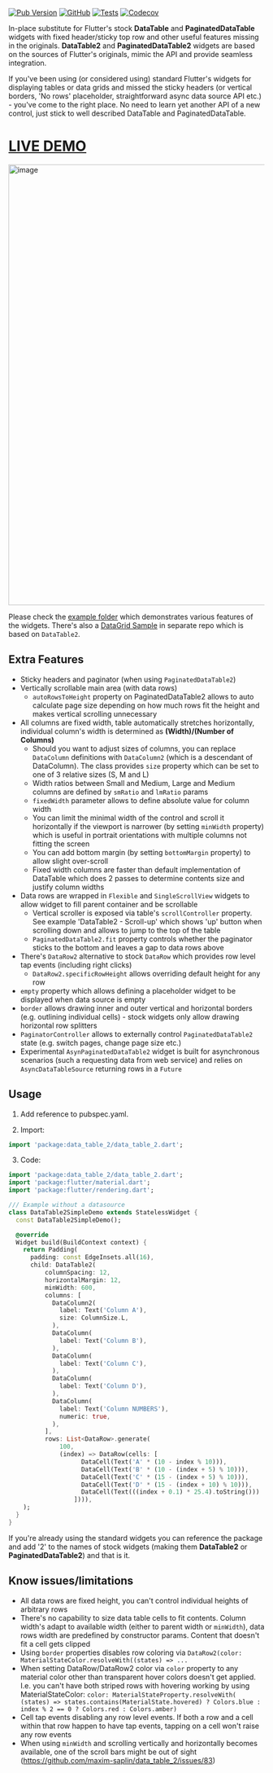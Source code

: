 [![Pub Version](https://img.shields.io/pub/v/data_table_2?label=pub.dev&labelColor=333940&logo=flutter)](https://pub.dev/packages/data_table_2) [![GitHub](https://img.shields.io/github/license/maxim-saplin/data_table_2?color=%23007A88&labelColor=333940)](https://github.com/maxim-saplin/data_table_2/blob/main/LICENSE) [![Tests](https://github.com/maxim-saplin/data_table_2/workflows/Dev%20Build/badge.svg)](https://github.com/maxim-saplin/data_table_2/actions) [![Codecov](https://img.shields.io/codecov/c/github/maxim-saplin/data_table_2/nndb?labelColor=333940&logo=codecov&logoColor=white)](https://codecov.io/gh/maxim-saplin/data_table_2)

In-place substitute for Flutter's stock **DataTable** and **PaginatedDataTable** widgets with fixed header/sticky top row and other useful features missing in the originals. **DataTable2** and **PaginatedDataTable2** widgets are based on the sources of Flutter's originals, mimic the API and provide seamless integration.

If you've been using (or considered using) standard Flutter's widgets for displaying tables or data grids and missed the sticky headers (or vertical borders, 'No rows' placeholder, straightforward async data source API etc.) - you've come to the right place. No need to learn yet another API of a new control, just stick to well described DataTable and PaginatedDataTable.

# [LIVE DEMO](https://maxim-saplin.github.io/data_table_2/)

[<img width="866" alt="image" src="https://user-images.githubusercontent.com/7947027/115952188-48c4e600-a4ed-11eb-9ff9-e5b4deaf9580.png">](https://maxim-saplin.github.io/data_table_2/)

Please check the [example folder](https://github.com/maxim-saplin/data_table_2/tree/main/example) which demonstrates various features of the widgets. There's also a [DataGrid Sample](https://maxim-saplin.github.io/flutter_web_spa_sample/canvaskit/) in separate repo which is based on `DataTable2`.

## Extra Features
- Sticky headers and paginator (when using `PaginatedDataTable2`)
- Vertically scrollable main area (with data rows)
  - `autoRowsToHeight` property on PaginatedDataTable2 allows to auto calculate page size depending on how much rows fit the height and makes vertical scrolling unnecessary
- All columns are fixed width, table automatically stretches horizontally, individual column's width is determined as **(Width)/(Number of Columns)**
  - Should you want to adjust sizes of columns, you can replace `DataColumn` definitions with `DataColumn2` (which is a descendant of DataColumn). The class provides `size` property which can be set to one of 3 relative sizes (S, M and L)
  - Width ratios between Small and Medium, Large and Medium columns are defined by `smRatio` and `lmRatio` params
  - `fixedWidth` parameter allows to define absolute value for column width
  - You can limit the minimal width of the control and scroll it horizontally if the viewport is narrower (by setting `minWidth` property) which is useful in portrait orientations with multiple columns not fitting the screen
  - You can add bottom margin (by setting `bottomMargin` property) to allow slight over-scroll
  - Fixed width columns are faster than default implementation of DataTable which does 2 passes to determine contents size and justify column widths
- Data rows are wrapped in `Flexible` and `SingleScrollView` widgets to allow widget to fill parent container and be scrollable
  - Vertical scroller is exposed via table's `scrollController` property. See example 'DataTable2 - Scroll-up' which shows 'up' button when scrolling down and allows to jump to the top of the table
  - `PaginatedDataTable2.fit` property controls whether the paginator sticks to the bottom and leaves a gap to data rows above
- There's `DataRow2` alternative to stock `DataRow` which provides row level tap events (including right clicks)
  - `DataRow2.specificRowHeight` allows overriding default height for any row
- `empty` property which allows defining a placeholder widget to be displayed when data source is empty
- `border` allows drawing inner and outer vertical and horizontal borders (e.g. outlining individual cells) - stock widgets only allow drawing horizontal row splitters
- `PaginatorController` allows to externally control `PaginatedDataTable2` state (e.g. switch pages, change page size etc.)
- Experimental `AsynPaginatedDataTable2` widget is built for asynchronous scenarios (such a requesting data from web service) and relies on `AsyncDataTableSource` returning rows in a `Future`


## Usage

1. Add reference to pubspec.yaml.

2. Import:
```dart
import 'package:data_table_2/data_table_2.dart';
```

3. Code:
```dart
import 'package:data_table_2/data_table_2.dart';
import 'package:flutter/material.dart';
import 'package:flutter/rendering.dart';

/// Example without a datasource
class DataTable2SimpleDemo extends StatelessWidget {
  const DataTable2SimpleDemo();

  @override
  Widget build(BuildContext context) {
    return Padding(
      padding: const EdgeInsets.all(16),
      child: DataTable2(
          columnSpacing: 12,
          horizontalMargin: 12,
          minWidth: 600,
          columns: [
            DataColumn2(
              label: Text('Column A'),
              size: ColumnSize.L,
            ),
            DataColumn(
              label: Text('Column B'),
            ),
            DataColumn(
              label: Text('Column C'),
            ),
            DataColumn(
              label: Text('Column D'),
            ),
            DataColumn(
              label: Text('Column NUMBERS'),
              numeric: true,
            ),
          ],
          rows: List<DataRow>.generate(
              100,
              (index) => DataRow(cells: [
                    DataCell(Text('A' * (10 - index % 10))),
                    DataCell(Text('B' * (10 - (index + 5) % 10))),
                    DataCell(Text('C' * (15 - (index + 5) % 10))),
                    DataCell(Text('D' * (15 - (index + 10) % 10))),
                    DataCell(Text(((index + 0.1) * 25.4).toString()))
                  ]))),
    );
  }
}

```
If you're already using the standard widgets you can reference the package and add '2' to the names of stock widgets (making them **DataTable2** or **PaginatedDataTable2**) and that is it. 

##  Know issues/limitations
- All data rows are fixed height, you can't control individual heights of arbitrary rows
- There's no capability to size data table cells to fit contents. Column width's adapt to available width (either to parent width or `minWidth`), data rows width are predefined by constructor params. Content that doesn't fit a cell gets clipped
- Using `border` properties disables row coloring via `DataRow2(color: MaterialStateColor.resolveWith((states) => ...`
- When setting DataRow/DataRow2 color via `color` property to any material color other than transparent hover colors doesn't get applied. I.e. you can't have both striped rows with hovering working by using MaterialStateColor:
      `color: MaterialStateProperty.resolveWith(
          (states) => states.contains(MaterialState.hovered)
              ? Colors.blue
              : index % 2 == 0
                  ? Colors.red
                  : Colors.amber)`
- Cell tap events disabling any row level events. If both a row and a cell within that row happen to have tap events, tapping on a cell won't raise any row events
- When using `minWidth` and scrolling vertically and horizontally becomes available, one of the scroll bars might be out of sight (https://github.com/maxim-saplin/data_table_2/issues/83)
